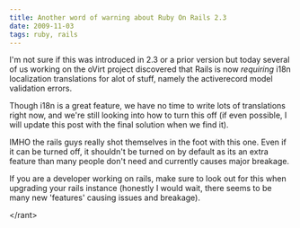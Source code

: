 ```yaml
---
title: Another word of warning about Ruby On Rails 2.3
date: 2009-11-03
tags: ruby, rails
---
```


I'm not sure if this was introduced in 2.3 or a prior version but today several of us working on the oVirt project discovered that Rails is now _requiring_ i18n localization translations for alot of stuff, namely the activerecord model validation errors. 

Though i18n is a great feature, we have no time to write lots of translations right now, and we're still looking into how to turn this off (if even possible, I will update this post with the final solution when we find it). 

IMHO the rails guys really shot themselves in the foot with this one. Even if it can be turned off, it shouldn't be turned on by default as its an extra feature than many people don't need and currently causes major breakage. 

If you are a developer working on rails, make sure to look out for this when upgrading your rails instance (honestly I would wait, there seems to be many new 'features' causing issues and breakage).

&lt;/rant&gt;
